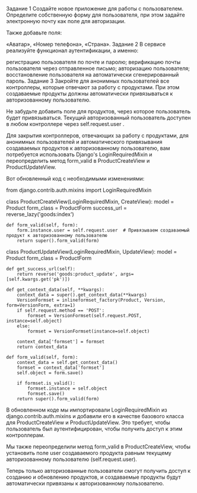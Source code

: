 Задание 1
Создайте новое приложение для работы с пользователем. Определите собственную форму для пользователя, при этом задайте электронную почту как поле для авторизации.

Также добавьте поля:

«Аватар»,
«Номер телефона»,
«Страна».
Задание 2
В сервисе реализуйте функционал аутентификации, а именно:

регистрацию пользователя по почте и паролю;
верификацию почты пользователя через отправленное письмо;
авторизацию пользователя;
восстановление пользователя на автоматически сгенерированный пароль.
Задание 3
Закройте для анонимных пользователей все контроллеры, которые отвечают за работу с продуктами. При этом создаваемые продукты должны автоматически привязываться к авторизованному пользователю.

Не забудьте добавить поле для продуктов, через которое пользователь будет привязываться. Текущий авторизованный пользователь доступен в любом контроллере через 
self.request.user
.

Для закрытия контроллеров, отвечающих за работу с продуктами, для анонимных пользователей и автоматического привязывания создаваемых продуктов к авторизованному пользователю, вам потребуется использовать Django's LoginRequiredMixin и переопределить метод form_valid в ProductCreateView и ProductUpdateView.

Вот обновленный код с необходимыми изменениями:

from django.contrib.auth.mixins import LoginRequiredMixin

class ProductCreateView(LoginRequiredMixin, CreateView):
    model = Product
    form_class = ProductForm
    success_url = reverse_lazy('goods:index')

    def form_valid(self, form):
        form.instance.user = self.request.user  # Привязываем создаваемый продукт к авторизованному пользователю
        return super().form_valid(form)


class ProductUpdateView(LoginRequiredMixin, UpdateView):
    model = Product
    form_class = ProductForm

    def get_success_url(self):
        return reverse('goods:product_update', args=[self.kwargs.get('pk')])

    def get_context_data(self, **kwargs):
        context_data = super().get_context_data(**kwargs)
        VersionFormset = inlineformset_factory(Product, Version, form=VersionForm, extra=1)
        if self.request.method == 'POST':
            formset = VersionFormset(self.request.POST, instance=self.object)
        else:
            formset = VersionFormset(instance=self.object)

        context_data['formset'] = formset
        return context_data

    def form_valid(self, form):
        context_data = self.get_context_data()
        formset = context_data['formset']
        self.object = form.save()

        if formset.is_valid():
            formset.instance = self.object
            formset.save()
        return super().form_valid(form)
В обновленном коде мы импортировали LoginRequiredMixin из django.contrib.auth.mixins и добавили его в качестве базового класса для ProductCreateView и ProductUpdateView. Это требует, чтобы пользователь был аутентифицирован, чтобы получить доступ к этим контроллерам.

Мы также переопределили метод form_valid в ProductCreateView, чтобы установить поле user создаваемого продукта равным текущему авторизованному пользователю (self.request.user).

Теперь только авторизованные пользователи смогут получить доступ к созданию и обновлению продуктов, и создаваемые продукты будут автоматически привязаны к авторизованному пользователю.